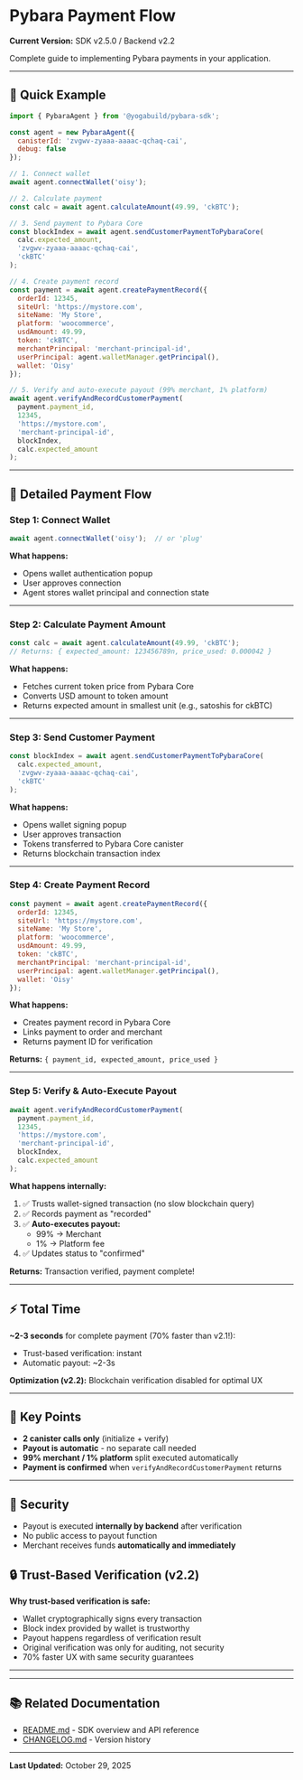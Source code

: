 # Pybara Payment Flow

**Current Version:** SDK v2.5.0 / Backend v2.2

Complete guide to implementing Pybara payments in your application.

---

## 🚀 Quick Example

```javascript
import { PybaraAgent } from '@yogabuild/pybara-sdk';

const agent = new PybaraAgent({
  canisterId: 'zvgwv-zyaaa-aaaac-qchaq-cai',
  debug: false
});

// 1. Connect wallet
await agent.connectWallet('oisy');

// 2. Calculate payment
const calc = await agent.calculateAmount(49.99, 'ckBTC');

// 3. Send payment to Pybara Core
const blockIndex = await agent.sendCustomerPaymentToPybaraCore(
  calc.expected_amount,
  'zvgwv-zyaaa-aaaac-qchaq-cai',
  'ckBTC'
);

// 4. Create payment record
const payment = await agent.createPaymentRecord({
  orderId: 12345,
  siteUrl: 'https://mystore.com',
  siteName: 'My Store',
  platform: 'woocommerce',
  usdAmount: 49.99,
  token: 'ckBTC',
  merchantPrincipal: 'merchant-principal-id',
  userPrincipal: agent.walletManager.getPrincipal(),
  wallet: 'Oisy'
});

// 5. Verify and auto-execute payout (99% merchant, 1% platform)
await agent.verifyAndRecordCustomerPayment(
  payment.payment_id,
  12345,
  'https://mystore.com',
  'merchant-principal-id',
  blockIndex,
  calc.expected_amount
);
```

---

## 🔄 Detailed Payment Flow

### Step 1: Connect Wallet
```javascript
await agent.connectWallet('oisy');  // or 'plug'
```

**What happens:**
- Opens wallet authentication popup
- User approves connection
- Agent stores wallet principal and connection state

---

### Step 2: Calculate Payment Amount
```javascript
const calc = await agent.calculateAmount(49.99, 'ckBTC');
// Returns: { expected_amount: 123456789n, price_used: 0.000042 }
```

**What happens:**
- Fetches current token price from Pybara Core
- Converts USD amount to token amount
- Returns expected amount in smallest unit (e.g., satoshis for ckBTC)

---

### Step 3: Send Customer Payment
```javascript
const blockIndex = await agent.sendCustomerPaymentToPybaraCore(
  calc.expected_amount,
  'zvgwv-zyaaa-aaaac-qchaq-cai',
  'ckBTC'
);
```

**What happens:**
- Opens wallet signing popup
- User approves transaction
- Tokens transferred to Pybara Core canister
- Returns blockchain transaction index

---

### Step 4: Create Payment Record
```javascript
const payment = await agent.createPaymentRecord({
  orderId: 12345,
  siteUrl: 'https://mystore.com',
  siteName: 'My Store',
  platform: 'woocommerce',
  usdAmount: 49.99,
  token: 'ckBTC',
  merchantPrincipal: 'merchant-principal-id',
  userPrincipal: agent.walletManager.getPrincipal(),
  wallet: 'Oisy'
});
```

**What happens:**
- Creates payment record in Pybara Core
- Links payment to order and merchant
- Returns payment ID for verification

**Returns:** `{ payment_id, expected_amount, price_used }`

---

### Step 5: Verify & Auto-Execute Payout
```javascript
await agent.verifyAndRecordCustomerPayment(
  payment.payment_id,
  12345,
  'https://mystore.com',
  'merchant-principal-id',
  blockIndex,
  calc.expected_amount
);
```

**What happens internally:**
1. ✅ Trusts wallet-signed transaction (no slow blockchain query)
2. ✅ Records payment as "recorded"
3. ✅ **Auto-executes payout:**
   - 99% → Merchant
   - 1% → Platform fee
4. ✅ Updates status to "confirmed"

**Returns:** Transaction verified, payment complete!

---

## ⚡ Total Time

**~2-3 seconds** for complete payment (70% faster than v2.1!):
- Trust-based verification: instant
- Automatic payout: ~2-3s

**Optimization (v2.2):** Blockchain verification disabled for optimal UX

---

## 🎯 Key Points

- **2 canister calls only** (initialize + verify)
- **Payout is automatic** - no separate call needed
- **99% merchant / 1% platform** split executed automatically
- **Payment is confirmed** when `verifyAndRecordCustomerPayment` returns

---

## 🔐 Security

- Payout is executed **internally by backend** after verification
- No public access to payout function
- Merchant receives funds **automatically and immediately**

## 🔒 Trust-Based Verification (v2.2)

**Why trust-based verification is safe:**
- Wallet cryptographically signs every transaction
- Block index provided by wallet is trustworthy
- Payout happens regardless of verification result
- Original verification was only for auditing, not security
- 70% faster UX with same security guarantees

---

---

## 📚 Related Documentation

- [README.md](./README.md) - SDK overview and API reference
- [CHANGELOG.md](./CHANGELOG.md) - Version history

---

**Last Updated:** October 29, 2025
